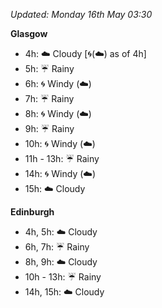*Updated: Monday 16th May 03:30*

**Glasgow**

* 4h: :cloud: Cloudy [:cyclone:(:cloud:) as of 4h]
* 5h: :umbrella: Rainy
* 6h: :cyclone: Windy (:cloud:)
* 7h: :umbrella: Rainy
* 8h: :cyclone: Windy (:cloud:)
* 9h: :umbrella: Rainy
* 10h: :cyclone: Windy (:cloud:)
* 11h - 13h: :umbrella: Rainy
* 14h: :cyclone: Windy (:cloud:)
* 15h: :cloud: Cloudy

**Edinburgh**

* 4h, 5h: :cloud: Cloudy
* 6h, 7h: :umbrella: Rainy
* 8h, 9h: :cloud: Cloudy
* 10h - 13h: :umbrella: Rainy
* 14h, 15h: :cloud: Cloudy
